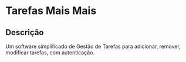 # Tarefas Mais Mais

## Descrição

Um software simplificado de Gestão de Tarefas para adicionar,
remover, modificar tarefas, com autenticação.